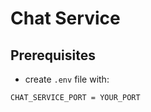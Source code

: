 # Chat Service

## Prerequisites

- create `.env` file with:

```
CHAT_SERVICE_PORT = YOUR_PORT
```
